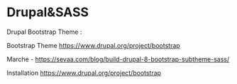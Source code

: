 
# Drupal&SASS


Drupal Bootstrap Theme :

Bootstrap Theme  https://www.drupal.org/project/bootstrap

Marche - https://sevaa.com/blog/build-drupal-8-bootstrap-subtheme-sass/

Installation https://www.drupal.org/project/bootstrap
